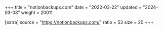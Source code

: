 +++
title = "notionbackups.com"
date = "2022-03-22"
updated = "2024-03-08"
weight = 20011

[extra]
source = "https://notionbackups.com/"
ratio = 53
size = 20
+++
